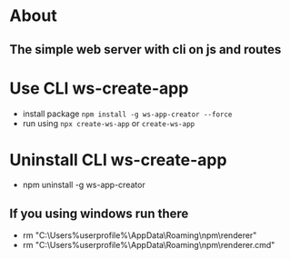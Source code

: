 # About
## The simple web server with cli on js and routes

# Use CLI ws-create-app
- install package `npm install -g ws-app-creator --force`
- run using `npx create-ws-app` or `create-ws-app`

# Uninstall CLI ws-create-app
- npm uninstall -g ws-app-creator

## If you using windows run there
- rm "C:\Users\%userprofile%\AppData\Roaming\npm\renderer"
- rm "C:\Users\%userprofile%\AppData\Roaming\npm\renderer.cmd"